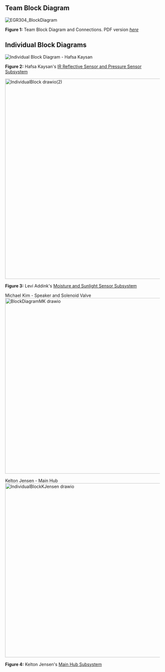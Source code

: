 ## Team Block Diagram

![EGR304_BlockDiagram](https://github.com/user-attachments/assets/a13ce594-81ad-42e7-a76c-3e93f7c38cac)


**Figure 1:** Team Block Diagram and Connections. PDF version [*here*](https://github.com/user-attachments/files/23169693/EGR304_BlockDiagram.pdf)


## Individual Block Diagrams
   
![Individual Block Diagram - Hafsa Kaysan](https://github.com/user-attachments/assets/68446eef-9c85-439c-91f2-38c06625a7d2)

**Figure 2:** Hafsa Kaysan's [IR Reflective Sensor and Pressure Sensor Subsystem](https://hfsksn.github.io/01-Block-Diagram/Block-Diagram/)


<img width="701" height="651" alt="IndividualBlock drawio(2)" src="https://github.com/user-attachments/assets/b9a94b49-cf8b-4e9f-b243-70ce703b8647" />

**Figure 3:** Levi Addink's [Moisture and Sunlight Sensor Subsystem](https://blobiathan.github.io/01-Block-Diagram/Block-Diagram/)


Michael Kim - Speaker and Solenoid Valve 
<img width="816" height="571" alt="BlockDiagramMK drawio" src="https://github.com/user-attachments/assets/c274bcd8-be13-4b36-a9e1-b74b147fc320" />

Kelton Jensen - Main Hub
<img width="1096" height="566" alt="IndividualBlockKJensen drawio" src="https://github.com/user-attachments/assets/9cb3d08f-1d7d-4577-a411-75ddedfb1be7" />


**Figure 4:** Kelton Jensen's [Main Hub Subsystem](https://kjensen37.github.io/EGR304DataSheetKeltonJensen.github.io/01-Block-Diagram/Block-Diagram)
